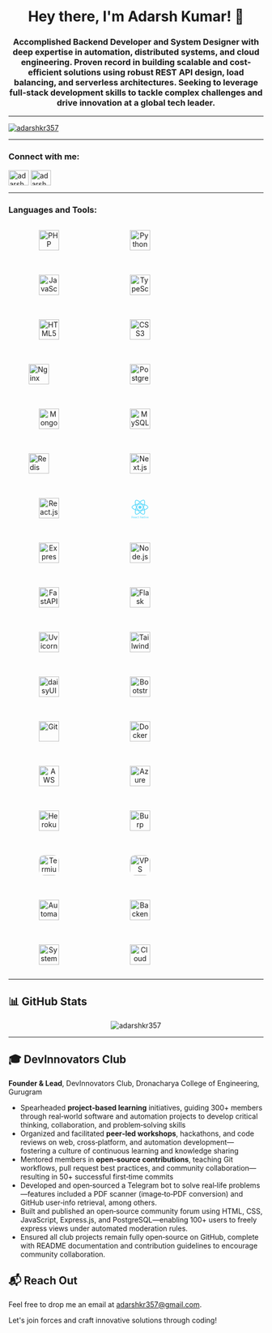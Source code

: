 <h1 align="center">Hey there, I'm Adarsh Kumar! 👋</h1>
<h3 align="center">Accomplished Backend Developer and System Designer with deep expertise in automation, distributed systems, and cloud engineering. Proven record in building scalable and cost-efficient solutions using robust REST API design, load balancing, and serverless architectures. Seeking to leverage full-stack development skills to tackle complex challenges and drive innovation at a global tech leader.</h3>

---

<p align="left"> <a href="https://github.com/ryo-ma/github-profile-trophy"><img src="https://github-profile-trophy.vercel.app/?username=adarshkr357" alt="adarshkr357" /></a> </p>

---

<h3 align="left">Connect with me:</h3>
<p align="left">
<a href="https://linkedin.com/in/adarshkr357" target="blank"><img align="center" src="https://raw.githubusercontent.com/rahuldkjain/github-profile-readme-generator/master/src/images/icons/Social/linked-in-alt.svg" alt="adarshkr357" height="30" width="40" /></a>
<a href="https://t.me/adarshkr357" target="blank"><img align="center" src="https://cdn-icons-png.freepik.com/512/5968/5968804.png?ga=GA1.1.1710162198.1744263207" alt="adarshkr357" height="30" width="40" style="object-fit: contain" /></a>
</p>

---

<h3 align="left">Languages and Tools:</h3>
<div style="display:flex; flex-wrap:wrap; gap:20px;">

  <figure style="text-align:center; width:80px;">
    <img src="https://cdn.jsdelivr.net/gh/devicons/devicon/icons/php/php-original.svg" alt="PHP" width="40" height="40"/>
  </figure>
  <figure style="text-align:center; width:80px;">
    <img src="https://cdn.jsdelivr.net/gh/devicons/devicon/icons/python/python-original.svg" alt="Python" width="40" height="40"/>
  </figure>
  <figure style="text-align:center; width:80px;">
    <img src="https://cdn.jsdelivr.net/gh/devicons/devicon/icons/javascript/javascript-original.svg" alt="JavaScript" width="40" height="40"/>
  </figure>
  <figure style="text-align:center; width:80px;">
    <img src="https://cdn.jsdelivr.net/gh/devicons/devicon/icons/typescript/typescript-original.svg" alt="TypeScript" width="40" height="40"/>
  </figure>
  <figure style="text-align:center; width:80px;">
    <img src="https://cdn.jsdelivr.net/gh/devicons/devicon/icons/html5/html5-original-wordmark.svg" alt="HTML5" width="40" height="40"/>
  </figure>
  <figure style="text-align:center; width:80px;">
    <img src="https://cdn.jsdelivr.net/gh/devicons/devicon/icons/css3/css3-original-wordmark.svg" alt="CSS3" width="40" height="40"/>
  </figure>

  <figure style="align-items:center; width:80px;">
    <img src="https://cdn.jsdelivr.net/gh/devicons/devicon/icons/nginx/nginx-original.svg" alt="Nginx" width="40" height="40"/>
  </figure>

  <figure style="text-align:center; width:80px;">
    <img src="https://cdn.jsdelivr.net/gh/devicons/devicon/icons/postgresql/postgresql-original-wordmark.svg" alt="PostgreSQL" width="40" height="40"/>
  </figure>
  <figure style="text-align:center; width:80px;">
    <img src="https://cdn.jsdelivr.net/gh/devicons/devicon/icons/mongodb/mongodb-original-wordmark.svg" alt="MongoDB" width="40" height="40"/>
  </figure>
  <figure style="text-align:center; width:80px;">
    <img src="https://cdn.jsdelivr.net/gh/devicons/devicon/icons/mysql/mysql-original-wordmark.svg" alt="MySQL" width="40" height="40"/>
  </figure>

  <figure style="align-items:center; width:80px;">
    <img src="https://cdn.jsdelivr.net/gh/devicons/devicon/icons/redis/redis-original-wordmark.svg" alt="Redis" width="40" height="40"/>
  </figure>

  <figure style="text-align:center; width:80px;">
    <img src="https://cdn.jsdelivr.net/gh/devicons/devicon/icons/nextjs/nextjs-original-wordmark.svg" alt="Next.js" width="40" height="40"/>
  </figure>
  <figure style="text-align:center; width:80px;">
    <img src="https://cdn.jsdelivr.net/gh/devicons/devicon/icons/react/react-original-wordmark.svg" alt="React.js" width="40" height="40"/>
  </figure>
  <figure style="text-align:center; width:80px;">
    <svg fill="none" width="40" height="40" xmlns="http://www.w3.org/2000/svg" viewBox="670.088 32.46226489559854 2224.1720000000005 2666.4877351044024"><g fill="#61dafb"><path d="M2870 1250.22c0-145.34-182.01-283.079-461.07-368.495 64.4-284.424 35.78-510.711-90.34-583.159-29.07-16.994-63.05-25.044-100.17-25.044v99.728c20.57 0 37.12 4.025 50.98 11.627 60.82 34.882 87.21 167.703 66.63 338.536-4.91 42.038-12.96 86.311-22.8 131.479-87.66-21.466-183.36-38.012-283.98-48.745-60.37-82.734-122.98-157.865-186.04-223.604 145.79-135.504 282.64-209.741 375.66-209.741v-99.727c-122.99 0-283.98 87.653-446.76 239.703-162.79-151.156-323.78-237.914-446.76-237.914v99.727c92.57 0 229.86 73.79 375.65 208.399-62.61 65.74-125.22 140.423-184.7 223.157-101.07 10.733-196.77 27.279-284.42 49.192-10.29-44.72-17.89-88.1-23.26-129.69-21.01-170.833 4.92-303.654 65.3-338.983 13.41-8.05 30.85-11.627 51.43-11.627v-99.728c-37.57 0-71.56 8.05-101.07 25.044-125.67 72.447-153.84 298.287-89 581.817C857.119 968.036 676 1105.33 676 1250.22c0 145.35 182.013 283.09 461.07 368.5-64.4 284.43-35.78 510.71 90.34 583.16 29.07 16.99 63.05 25.04 100.62 25.04 122.98 0 283.98-87.65 446.76-239.7 162.78 151.16 323.78 237.92 446.76 237.92 37.56 0 71.55-8.05 101.07-25.05 125.66-72.45 153.84-298.29 88.99-581.81 277.27-85.42 458.39-223.16 458.39-368.06zm-582.26-298.284c-16.55 57.694-37.12 117.164-60.38 176.644-18.33-35.77-37.56-71.55-58.58-107.33-20.57-35.773-42.49-70.655-64.4-104.643 63.5 9.391 124.77 21.019 183.36 35.329zm-204.83 476.274c-34.88 60.38-70.65 117.62-107.77 170.84-66.64 5.81-134.16 8.94-202.14 8.94-67.53 0-135.06-3.13-201.24-8.5-37.12-53.22-73.35-110.01-108.23-169.94-33.99-58.58-64.84-118.06-93.02-177.98 27.73-59.93 59.03-119.86 92.58-178.44 34.88-60.37 70.65-117.616 107.77-170.834 66.64-5.814 134.16-8.944 202.14-8.944 67.53 0 135.06 3.13 201.24 8.497 37.12 53.218 73.35 110.011 108.23 169.941 33.99 58.58 64.84 118.06 93.02 177.99-28.18 59.92-59.03 119.85-92.58 178.43zm144.45-58.13a1918.154 1918.154 0 0 1 61.72 177.98c-58.59 14.31-120.3 26.39-184.25 35.78 21.91-34.43 43.82-69.76 64.4-105.99 20.57-35.77 39.8-72 58.13-107.77zm-453.47 477.17c-41.59-42.94-83.18-90.79-124.32-143.11 40.25 1.79 81.39 3.13 122.98 3.13 42.04 0 83.63-.89 124.33-3.13a1746.499 1746.499 0 0 1-122.99 143.11zm-332.72-263.41c-63.5-9.39-124.77-21.02-183.35-35.33 16.54-57.69 37.12-117.17 60.37-176.65 18.34 35.78 37.57 71.56 58.58 107.33 21.02 35.78 42.49 70.66 64.4 104.65zm330.49-930.638c41.59 42.931 83.18 90.783 124.32 143.106-40.25-1.789-81.39-3.13-122.98-3.13-42.04 0-83.63.894-124.32 3.13a1746.3 1746.3 0 0 1 122.98-143.106zm-330.94 263.405c-21.91 34.435-43.82 69.764-64.39 105.983-20.57 35.78-39.8 71.56-58.14 107.33a1914.757 1914.757 0 0 1-61.71-177.984c58.58-13.863 120.29-25.938 184.24-35.329zM1036 1476.51c-158.309-67.53-260.72-156.07-260.72-226.29 0-70.21 102.411-159.2 260.72-226.28 38.46-16.55 80.5-31.308 123.88-45.171 25.49 87.651 59.03 178.881 100.62 272.351-41.14 93.02-74.24 183.8-99.28 271.01-44.27-13.87-86.31-29.07-125.22-45.62zm240.6 639.06c-60.82-34.88-87.21-167.7-66.63-338.54 4.92-42.03 12.96-86.31 22.8-131.48 87.66 21.47 183.36 38.02 283.98 48.75 60.37 82.73 122.98 157.86 186.04 223.6-145.79 135.51-282.64 209.74-375.66 209.74-20.12-.44-37.11-4.47-50.53-12.07zm1060.78-340.77c21.01 170.83-4.92 303.65-65.3 338.98-13.41 8.05-30.85 11.63-51.43 11.63-92.57 0-229.86-73.79-375.65-208.4 62.61-65.74 125.22-140.42 184.7-223.16 101.07-10.73 196.77-27.28 284.42-49.19 10.29 45.17 18.34 88.55 23.26 130.14zm172.17-298.29c-38.46 16.55-80.5 31.31-123.88 45.17-25.49-87.65-59.03-178.88-100.62-272.35 41.15-93.02 74.24-183.8 99.28-271.009 44.28 13.864 86.31 29.069 125.67 45.619 158.31 67.52 260.72 156.07 260.72 226.28-.45 70.22-102.86 159.21-261.17 226.29z"/><path d="M1772.55 1454.6c112.88 0 204.38-91.5 204.38-204.38 0-112.87-91.5-204.37-204.38-204.37-112.87 0-204.37 91.5-204.37 204.37 0 112.88 91.5 204.38 204.37 204.38zM775.625 2578.81H708.16V2695h-38.072v-287.22h95.082c32.351 0 57.207 7.37 74.566 22.1 17.491 14.72 26.237 36.16 26.237 64.3 0 17.89-4.866 33.47-14.598 46.76-9.6 13.28-23.014 23.21-40.242 29.78l67.465 121.91v2.37h-40.637zm-67.465-30.97h58.194c18.806 0 33.732-4.87 44.779-14.6 11.178-9.73 16.767-22.75 16.767-39.06 0-17.75-5.326-31.36-15.978-40.83-10.521-9.47-25.776-14.27-45.766-14.4H708.16zm293.93 151.11c-28.936 0-52.477-9.47-70.625-28.41-18.149-19.07-27.223-44.52-27.223-76.34v-6.71c0-21.17 4.011-40.04 12.033-56.61 8.154-16.71 19.464-29.73 33.93-39.06 14.598-9.47 30.379-14.21 47.344-14.21 27.751 0 49.321 9.14 64.701 27.42 15.39 18.28 23.08 44.45 23.08 78.51v15.19H940.736c.526 21.05 6.642 38.08 18.346 51.1 11.836 12.88 26.828 19.33 44.978 19.33 12.89 0 23.8-2.63 32.74-7.89 8.95-5.26 16.77-12.23 23.48-20.91l22.29 17.36c-17.89 27.48-44.71 41.23-80.48 41.23zm-4.541-191.35c-14.729 0-27.091 5.39-37.086 16.17-9.995 10.66-16.176 25.65-18.543 44.98h106.92v-2.76c-1.05-18.54-6.05-32.88-14.99-43.01-8.95-10.25-21.05-15.38-36.301-15.38zM1259.52 2695c-2.11-4.21-3.82-11.7-5.13-22.49-16.97 17.62-37.22 26.44-60.76 26.44-21.04 0-38.33-5.92-51.88-17.76-13.41-11.97-20.12-27.09-20.12-45.37 0-22.22 8.42-39.45 25.25-51.68 16.96-12.37 40.77-18.55 71.41-18.55h35.51v-16.76c0-12.76-3.82-22.89-11.44-30.38-7.63-7.63-18.88-11.44-33.74-11.44-13.02 0-23.93 3.28-32.74 9.86-8.81 6.57-13.22 14.53-13.22 23.87h-36.69c0-10.65 3.75-20.91 11.24-30.78 7.63-9.99 17.89-17.88 30.78-23.67 13.02-5.78 27.28-8.68 42.8-8.68 24.6 0 43.86 6.18 57.8 18.55 13.94 12.23 21.17 29.13 21.7 50.69v98.24c0 19.6 2.5 35.18 7.5 46.75v3.16zm-60.56-27.81c11.44 0 22.29-2.96 32.55-8.88 10.25-5.92 17.68-13.61 22.29-23.08v-43.79h-28.61c-44.71 0-67.07 13.08-67.07 39.25 0 11.44 3.82 20.39 11.44 26.83 7.63 6.44 17.43 9.67 29.4 9.67zm234.15 1.97c13.02 0 24.4-3.95 34.13-11.84s15.12-17.75 16.17-29.59h34.53c-.66 12.23-4.87 23.87-12.63 34.92s-18.15 19.86-31.17 26.43c-12.89 6.58-26.56 9.87-41.03 9.87-29.06 0-52.21-9.67-69.44-29-17.09-19.47-25.64-46.03-25.64-79.7v-6.11c0-20.78 3.81-39.26 11.44-55.43 7.63-16.18 18.54-28.74 32.75-37.68 14.33-8.95 31.23-13.42 50.69-13.42 23.94 0 43.8 7.17 59.58 21.51 15.91 14.33 24.39 32.94 25.45 55.82h-34.53c-1.05-13.81-6.31-25.12-15.78-33.93-9.33-8.94-20.91-13.41-34.72-13.41-18.54 0-32.94 6.7-43.2 20.12-10.12 13.28-15.19 32.55-15.19 57.8v6.9c0 24.59 5.07 43.53 15.19 56.81 10.13 13.29 24.6 19.93 43.4 19.93zm175.37-239.28v51.68h39.85v28.21h-39.85v132.36c0 8.55 1.78 14.99 5.33 19.33 3.55 4.21 9.6 6.32 18.15 6.32 4.2 0 9.99-.79 17.35-2.37V2695c-9.6 2.63-18.93 3.95-28.01 3.95-16.3 0-28.6-4.94-36.89-14.8-8.28-9.86-12.42-23.87-12.42-42.02v-132.36h-38.87v-28.21h38.87v-51.68zM2017.81 2695h-38.08l-144.59-221.33V2695h-38.07v-287.22h38.07l144.99 222.32v-222.32h37.68zm193.32 0c-2.11-4.21-3.82-11.7-5.13-22.49-16.97 17.62-37.22 26.44-60.76 26.44-21.04 0-38.34-5.92-51.88-17.76-13.41-11.97-20.12-27.09-20.12-45.37 0-22.22 8.41-39.45 25.25-51.68 16.96-12.37 40.77-18.55 71.41-18.55h35.51v-16.76c0-12.76-3.82-22.89-11.45-30.38-7.62-7.63-18.87-11.44-33.73-11.44-13.02 0-23.93 3.28-32.74 9.86-8.81 6.57-13.22 14.53-13.22 23.87h-36.69c0-10.65 3.75-20.91 11.24-30.78 7.63-9.99 17.89-17.88 30.78-23.67 13.02-5.78 27.28-8.68 42.8-8.68 24.59 0 43.86 6.18 57.8 18.55 13.94 12.23 21.17 29.13 21.7 50.69v98.24c0 19.6 2.5 35.18 7.5 46.75v3.16zm-60.56-27.81c11.44 0 22.29-2.96 32.55-8.88 10.25-5.92 17.68-13.61 22.29-23.08v-43.79h-28.61c-44.71 0-67.07 13.08-67.07 39.25 0 11.44 3.82 20.39 11.44 26.83 7.63 6.44 17.43 9.67 29.4 9.67zm198.05-237.31v51.68h39.85v28.21h-39.85v132.36c0 8.55 1.78 14.99 5.33 19.33 3.55 4.21 9.6 6.32 18.15 6.32 4.2 0 9.99-.79 17.36-2.37V2695c-9.61 2.63-18.94 3.95-28.02 3.95-16.3 0-28.6-4.94-36.89-14.8-8.28-9.86-12.42-23.87-12.42-42.02v-132.36h-38.86v-28.21h38.86v-51.68zM2470.93 2695h-36.5v-213.44h36.5zm-39.46-270.06c0-5.91 1.78-10.91 5.33-14.99 3.68-4.08 9.07-6.11 16.17-6.11 7.11 0 12.5 2.03 16.18 6.11s5.52 9.08 5.52 14.99c0 5.92-1.84 10.85-5.52 14.8-3.68 3.94-9.07 5.92-16.18 5.92-7.1 0-12.49-1.98-16.17-5.92-3.55-3.95-5.33-8.88-5.33-14.8zm168.47 220.55l52.86-163.93h37.29L2613.55 2695h-27.82l-77.32-213.44h37.28zm211.07 53.46c-28.93 0-52.47-9.47-70.62-28.41-18.15-19.07-27.22-44.52-27.22-76.34v-6.71c0-21.17 4.01-40.04 12.03-56.61 8.15-16.71 19.46-29.73 33.93-39.06 14.6-9.47 30.38-14.21 47.34-14.21 27.75 0 49.32 9.14 64.71 27.42 15.38 18.28 23.08 44.45 23.08 78.51v15.19h-144.6c.53 21.05 6.64 38.08 18.35 51.1 11.83 12.88 26.83 19.33 44.97 19.33 12.89 0 23.81-2.63 32.75-7.89s16.77-12.23 23.48-20.91l22.29 17.36c-17.89 27.48-44.72 41.23-80.49 41.23zm-4.54-191.35c-14.72 0-27.09 5.39-37.08 16.17-10 10.66-16.18 25.65-18.54 44.98h106.91v-2.76c-1.05-18.54-6.05-32.88-14.99-43.01-8.94-10.25-21.04-15.38-36.3-15.38z"/></g></svg>
  </figure>
  <figure style="text-align:center; width:80px;">
    <img src="https://cdn.jsdelivr.net/gh/devicons/devicon/icons/express/express-original-wordmark.svg" alt="Express.js" width="40" height="40"/>
  </figure>
  <figure style="text-align:center; width:80px;">
    <img src="https://cdn.jsdelivr.net/gh/devicons/devicon/icons/nodejs/nodejs-original-wordmark.svg" alt="Node.js" width="40" height="40"/>
  </figure>
  <figure style="text-align:center; width:80px;">
    <img src="https://cdn.jsdelivr.net/npm/simple-icons@v14/icons/fastapi.svg" alt="FastAPI" width="40" height="40"/>
  </figure>
  <figure style="text-align:center; width:80px;">
    <img src="https://cdn.jsdelivr.net/npm/simple-icons@v14/icons/flask.svg" alt="Flask" width="40" height="40"/>
  </figure>
  <figure style="text-align:center; width:80px;">
    <img src="https://www.uvicorn.org/uvicorn.png" alt="Uvicorn" width="40" height="40"/>
  </figure>

  <figure style="text-align:center; width:80px;">
    <img src="https://cdn.simpleicons.org/Tailwindcss" alt="Tailwind CSS" width="40" height="40"/>
  </figure>
  <figure style="text-align:center; width:80px;">
    <img src="https://cdn.jsdelivr.net/npm/simple-icons@v14/icons/daisyui.svg" alt="daisyUI" width="40" height="40"/>
  </figure>
  <figure style="text-align:center; width:80px;">
    <img src="https://cdn.jsdelivr.net/gh/devicons/devicon/icons/bootstrap/bootstrap-original-wordmark.svg" alt="Bootstrap" width="40" height="40"/>
  </figure>

  <figure style="text-align:center; width:80px;">
    <img src="https://cdn.jsdelivr.net/gh/devicons/devicon/icons/git/git-original-wordmark.svg" alt="Git" width="40" height="40"/>
  </figure>
  <figure style="text-align:center; width:80px;">
    <img src="https://cdn.jsdelivr.net/gh/devicons/devicon/icons/docker/docker-original-wordmark.svg" alt="Docker" width="40" height="40"/>
  </figure>
  <figure style="text-align:center; width:80px;">
    <img src="https://cdn.jsdelivr.net/gh/devicons/devicon/icons/amazonwebservices/amazonwebservices-original-wordmark.svg" alt="AWS" width="40" height="40"/>
  </figure>
  <figure style="text-align:center; width:80px;">
    <img src="https://cdn.jsdelivr.net/gh/devicons/devicon/icons/azure/azure-original-wordmark.svg" alt="Azure" width="40" height="40"/>
  </figure>
  <figure style="text-align:center; width:80px;">
    <img src="https://cdn.simpleicons.org/Heroku" alt="Heroku" width="40" height="40"/>
  </figure>
  <figure style="text-align:center; width:80px;">
    <img src="https://cdn.simpleicons.org/BurpSuite" alt="Burp Suite" width="40" height="40"/>
  </figure>
  <figure style="text-align:center; width:80px;">
    <img src="https://authenticator.2stable.com/assets/img/2fa-services/Icons/termius.com.svg" alt="Termius" width="40" height="40" style="border-radius: 10px"/>
  </figure>
  <figure style="text-align:center; width:80px;">
    <img src="https://cdn-icons-png.freepik.com/512/5490/5490364.png?ga=GA1.1.1710162198.1744263207" alt="VPS" width="40" height="40"  style="border-radius: 10px"/>
  </figure>

  <figure style="text-align:center; width:80px;">
    <img src="https://cdn-icons-png.freepik.com/512/2103/2103800.png?ga=GA1.1.1710162198.1744263207" alt="Automation" width="40" height="40"/>
  </figure>
  <figure style="text-align:center; width:80px;">
    <img src="https://cdn-icons-png.freepik.com/512/2166/2166823.png" alt="Backend Dev" width="40" height="40"/>
  </figure>
  <figure style="text-align:center; width:80px;">
    <img src="https://cdn-icons-png.freepik.com/512/2752/2752488.png?ga=GA1.1.1710162198.1744263207" alt="System Design" width="40" height="40"/>
  </figure>
  <figure style="text-align:center; width:80px;">
    <img src="https://cdn-icons-png.freepik.com/512/4200/4200229.png?ga=GA1.1.1710162198.1744263207" alt="Cloud Mgmt" width="40" height="40"/>
  </figure>

</div>



---

## 📊 GitHub Stats

<p align="center"><img align="center" src="https://github-readme-stats.vercel.app/api/top-langs?username=adarshkr357&show_icons=true&locale=en&layout=compact" alt="adarshkr357" /></p>

---

## 🎓 DevInnovators Club

<b>Founder & Lead</b>, DevInnovators Club, Dronacharya College of Engineering, Gurugram
- Spearheaded <b>project‑based learning</b> initiatives, guiding 300+ members through real‑world software and automation projects to develop critical thinking, collaboration, and problem‑solving skills
- Organized and facilitated <b>peer‑led workshops</b>, hackathons, and code reviews on web, cross‑platform, and automation development—fostering a culture of continuous learning and knowledge sharing
- Mentored members in <b>open‑source contributions</b>, teaching Git workflows, pull request best practices, and community collaboration—resulting in 50+ successful first‑time commits
- Developed and open‑sourced a Telegram bot to solve real‑life problems—features included a PDF scanner (image‑to‑PDF conversion) and GitHub user‑info retrieval, among others.
- Built and published an open‑source community forum using HTML, CSS, JavaScript, Express.js, and PostgreSQL—enabling 100+ users to freely express views under automated moderation rules.
- Ensured all club projects remain fully open‑source on GitHub, complete with README documentation and contribution guidelines to encourage community collaboration.

## 📬 Reach Out

Feel free to drop me an email at [adarshkr357@gmail.com](mailto:adarshkr357@gmail.com).

Let's join forces and craft innovative solutions through coding!
